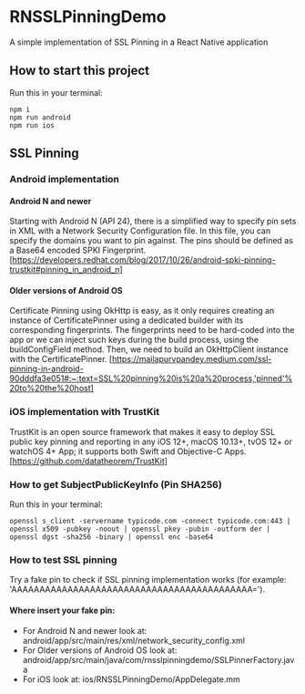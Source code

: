 # RNSSLPinningDemo

A simple implementation of SSL Pinning in a React Native application

## How to start this project

Run this in your terminal:

```
npm i
npm run android
npm run ios
```

## SSL Pinning

### Android implementation

#### Android N and newer

Starting with Android N (API 24), there is a simplified way to specify pin sets in XML with a Network Security Configuration file. In this file, you can specify the domains you want to pin against. The pins should be defined as a Base64 encoded SPKI Fingerprint. [https://developers.redhat.com/blog/2017/10/26/android-spki-pinning-trustkit#pinning_in_android_n]

#### Older versions of Android OS

Certificate Pinning using OkHttp is easy, as it only requires creating an instance of CertificatePinner using a dedicated builder with its corresponding fingerprints. The fingerprints need to be hard-coded into the app or we can inject such keys during the build process, using the buildConfigField method. Then, we need to build an OkHttpClient instance with the CertificatePinner. [https://mailapurvpandey.medium.com/ssl-pinning-in-android-90dddfa3e051#:~:text=SSL%20pinning%20is%20a%20process,'pinned'%20to%20the%20host]

### iOS implementation with TrustKit

TrustKit is an open source framework that makes it easy to deploy SSL public key pinning and reporting in any iOS 12+, macOS 10.13+, tvOS 12+ or watchOS 4+ App; it supports both Swift and Objective-C Apps.[https://github.com/datatheorem/TrustKit]

### How to get SubjectPublicKeyInfo (Pin SHA256)

Run this in your terminal:

`openssl s_client -servername typicode.com -connect typicode.com:443 | openssl x509 -pubkey -noout | openssl pkey -pubin -outform der | openssl dgst -sha256 -binary | openssl enc -base64`

### How to test SSL pinning

Try a fake pin to check if SSL pinning implementation works (for example: 'AAAAAAAAAAAAAAAAAAAAAAAAAAAAAAAAAAAAAAAAAAA=').

#### Where insert your fake pin:

- For Android N and newer look at: android/app/src/main/res/xml/network_security_config.xml
- For Older versions of Android OS look at: android/app/src/main/java/com/rnsslpinningdemo/SSLPinnerFactory.java
- For iOS look at: ios/RNSSLPinningDemo/AppDelegate.mm
